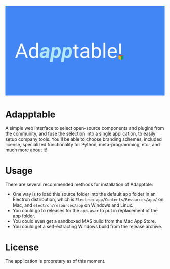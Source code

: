 ![adapptable](Adapptable.svg)

 # Adapptable

A simple web interface to select open-source components and plugins from the community,
and fuse the selection into a single application, to easily setup company tools. You'll be able to choose branding schemes, included license, specialized functionality for Python, meta-programming, etc., and much more about it!

# Usage
There are several recommended methods for installation of Adapptble:
- One way is to load this source folder into the default app folder in an Electron distribution, which is ```Electron.app/Contents/Resources/app/``` on Mac, and ```electron/resources/app``` on Windows and Linux.
- You could go to releases for the ```app.asar``` to put in replacement of the app folder.
- You could even get a sandboxed MAS build from the Mac App Store.
- You could get a self-extracting Windows build from the release archive.

# License

The application is propretary as of this moment.
